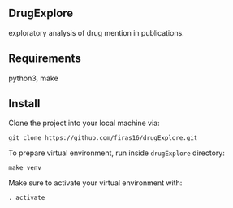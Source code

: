 ## DrugExplore
exploratory analysis of drug mention in publications.

## Requirements
python3, make

## Install

Clone the project into your local machine via:

`git clone https://github.com/firas16/drugExplore.git`

To prepare virtual environment, run inside `drugExplore` directory:

`make venv`

Make sure to activate your virtual environment with:

`. activate`



    